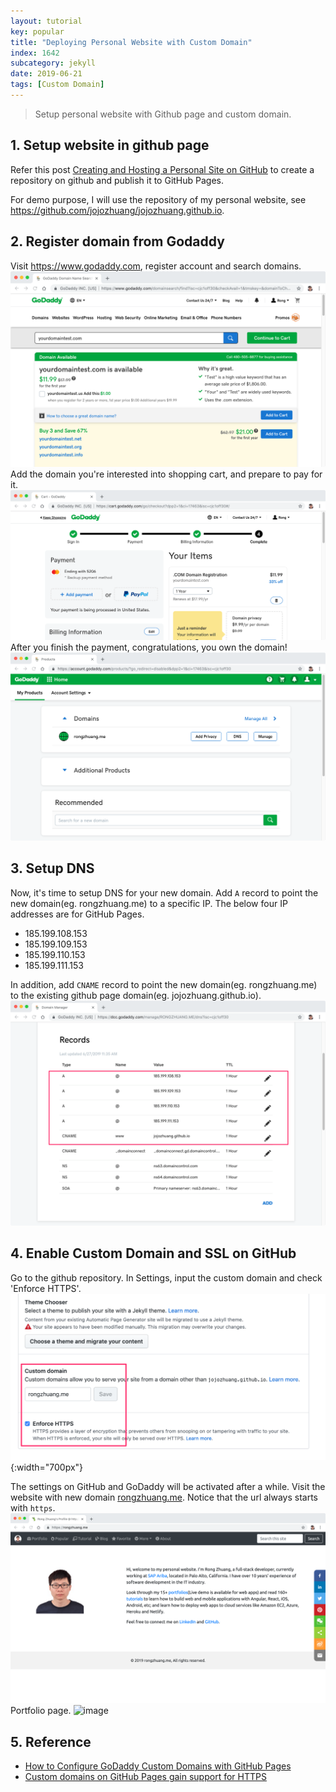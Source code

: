 ```yaml
---
layout: tutorial
key: popular
title: "Deploying Personal Website with Custom Domain"
index: 1642
subcategory: jekyll
date: 2019-06-21
tags: [Custom Domain]
---
```


> Setup personal website with Github page and custom domain.

## 1. Setup website in github page
Refer this post [Creating and Hosting a Personal Site on GitHub](http://jmcglone.com/guides/github-pages/) to create a repository on github and publish it to GitHub Pages.

For demo purpose, I will use the repository of my personal website, see https://github.com/jojozhuang/jojozhuang.github.io.

## 2. Register domain from Godaddy
Visit https://www.godaddy.com, register account and search domains.
![image](/assets/images/jekyll/1642/godaddy_searchdomain.png)
Add the domain you're interested into shopping cart, and prepare to pay for it.
![image](/assets/images/jekyll/1642/godaddy_cart.png)
After you finish the payment, congratulations, you own the domain!
![image](/assets/images/jekyll/1642/godaddy_domain.png)

## 3. Setup DNS
Now, it's time to setup DNS for your new domain. Add `A` record to point the new domain(eg. rongzhuang.me) to a specific IP. The below four IP addresses are for GitHub Pages.
* 185.199.108.153
* 185.199.109.153
* 185.199.110.153
* 185.199.111.153

In addition, add `CNAME` record to point the new domain(eg. rongzhuang.me) to the existing github page domain(eg. jojozhuang.github.io).
![image](/assets/images/jekyll/1642/godaddy_adddns.png)

## 4. Enable Custom Domain and SSL on GitHub
Go to the github repository. In Settings, input the custom domain and check 'Enforce HTTPS'.
![image](/assets/images/jekyll/1642/custom_domain.png){:width="700px"}

The settings on GitHub and GoDaddy will be activated after a while. Visit the website with new domain [rongzhuang.me](rongzhuang.me). Notice that the url always starts with `https`.
![image](/assets/images/jekyll/1642/rongzhuang_home.png)
Portfolio page.
![image](/assets/images/jekyll/1642/rongzhuang_project.png)

## 5. Reference
* [How to Configure GoDaddy Custom Domains with GitHub Pages](https://medium.com/@supriyakankure/how-to-add-a-custom-domain-to-your-github-page-with-godaddy-84495781143e)
* [Custom domains on GitHub Pages gain support for HTTPS](https://github.blog/2018-05-01-github-pages-custom-domains-https/)
